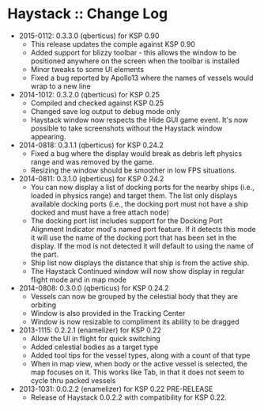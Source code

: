 # Haystack :: Change Log

* 2015-0112: 0.3.3.0 (qberticus) for KSP 0.90
	+ This release updates the comple against KSP 0.90
	+ Added support for blizzy toolbar - this allows the window to be positioned anywhere on the screen when the toolbar is installed
	+ Minor tweaks to some UI elements
	+ Fixed a bug reported by Apollo13 where the names of vessels would wrap to a new line
* 2014-1012: 0.3.2.0 (qberticus) for KSP 0.25
	+ Compiled and checked against KSP 0.25
	+ Changed save log output to debug mode only
	+ Haystack window now respects the Hide GUI game event. It's now possible to take screenshots without the Haystack window appearing. 
* 2014-0818: 0.3.1.1 (qberticus) for KSP 0.24.2
	+ Fixed a bug where the display would break as debris left physics range and was removed by the game.
	+ Resizing the window should be smoother in low FPS situations.
* 2014-0811: 0.3.1.0 (qberticus) for KSP 0.24.2
	+ You can now display a list of docking ports for the nearby ships (i.e., loaded in physics range) and target them. The list only displays available docking ports (i.e., the docking port must not have a ship docked and must have a free attach node)
	+ The docking port list includes support for the Docking Port Alignment Indicator mod's named port feature. If it detects this mode it will use the name of the docking port that has been set in the display. If the mod is not detected it will default to using the name of the part.
	+ Ship list now displays the distance that ship is from the active ship.
	+ The Haystack Continued window will now show display in regular flight mode and in map mode
* 2014-0808: 0.3.0.0 (qberticus) for KSP 0.24.2
	+ Vessels can now be grouped by the celestial body that they are orbiting
	+ Window is also provided in the Tracking Center
	+ Window is now resizable to compliment its ability to be dragged
* 2013-1115: 0.2.2.1 (enamelizer) for KSP 0.22
	+ Allow the UI in flight for quick switching
	+ Added celestial bodies as a target type
	+ Added tool tips for the vessel types, along with a count of that type
	+ When in map view, when body or the active vessel is selected, the map focuses on it. This works like Tab, in that it does not seem to cycle thru packed vessels
* 2013-1031: 0.0.2.2 (enamelizer) for KSP 0.22 PRE-RELEASE
	+ Release of Haystack 0.0.2.2 with compatibility for KSP 0.22.
 
